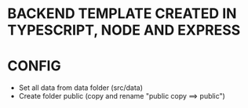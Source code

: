 # BACKEND TEMPLATE CREATED IN TYPESCRIPT, NODE AND EXPRESS

# CONFIG
* Set all data from data folder (src/data)
* Create folder public (copy and rename "public copy ==> public")